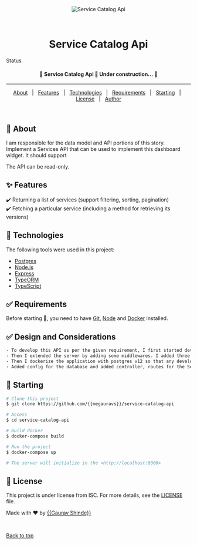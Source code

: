 <div align="center" id="top"> 
  <img src="./.github/app.gif" alt="Service Catalog Api" />

  &#xa0;
</div>

<h1 align="center">Service Catalog Api</h1>

Status

<h4 align="center"> 
	🚧  Service Catalog Api 🚀 Under construction...  🚧
</h4> 

<hr> 

<p align="center">
  <a href="#dart-about">About</a> &#xa0; | &#xa0; 
  <a href="#sparkles-features">Features</a> &#xa0; | &#xa0;
  <a href="#rocket-technologies">Technologies</a> &#xa0; | &#xa0;
  <a href="#white_check_mark-requirements">Requirements</a> &#xa0; | &#xa0;
  <a href="#checkered_flag-starting">Starting</a> &#xa0; | &#xa0;
  <a href="#memo-license">License</a> &#xa0; | &#xa0;
  <a href="https://github.com/{{YOUR_GITHUB_USERNAME}}" target="_blank">Author</a>
</p>

<br>

## :dart: About ##

I am responsible for the data model and API portions of this story. 
Implement a Services API that can be used to implement this dashboard widget. It should support

The API can be read-only.

## :sparkles: Features ##

:heavy_check_mark: Returning a list of services (support filtering, sorting, pagination)\
:heavy_check_mark: Fetching a particular service (including a method for retrieving its versions)

## :rocket: Technologies ##

The following tools were used in this project:

- [Postgres](https://postgresql.org)
- [Node.js](https://nodejs.org/en/)
- [Express](https://expressjs.com/)
- [TypeORM](https://typeorm.io/#/)
- [TypeScript](https://www.typescriptlang.org/)

## :white_check_mark: Requirements ##

Before starting :checkered_flag:, you need to have [Git](https://git-scm.com), [Node](https://nodejs.org/en/) and [Docker](https://www.docker.com/) installed.

## :white_check_mark: Design and Considerations ##

```bash
- To develop this API as per the given requirement, I first started developing PostgreSQL model.
- Then I extended the server by adding some middlewares. I added three middleware to the server. express.json is built-in middleware to parse the request body, express.static is also built-in middleware used to serve the static files, and morgan is used to logs the requests.
- Then I dockerize the application with postgres v12 so that any developer can easily run this project.
- Added config for the database and added controller, routes for the Service model.
```

## :checkered_flag: Starting ##

```bash
# Clone this project
$ git clone https://github.com/{{megauravs}}/service-catalog-api

# Access
$ cd service-catalog-api

# Build docker 
$ docker-compose build

# Run the project
$ docker-compose up

# The server will initialize in the <http://localhost:8000>
```

## :memo: License ##

This project is under license from ISC. For more details, see the [LICENSE](LICENSE.md) file.


Made with :heart: by <a href="https://github.com/{{megauravs}}" target="_blank">{{Gaurav Shinde}}</a>

&#xa0;

<a href="#top">Back to top</a>
